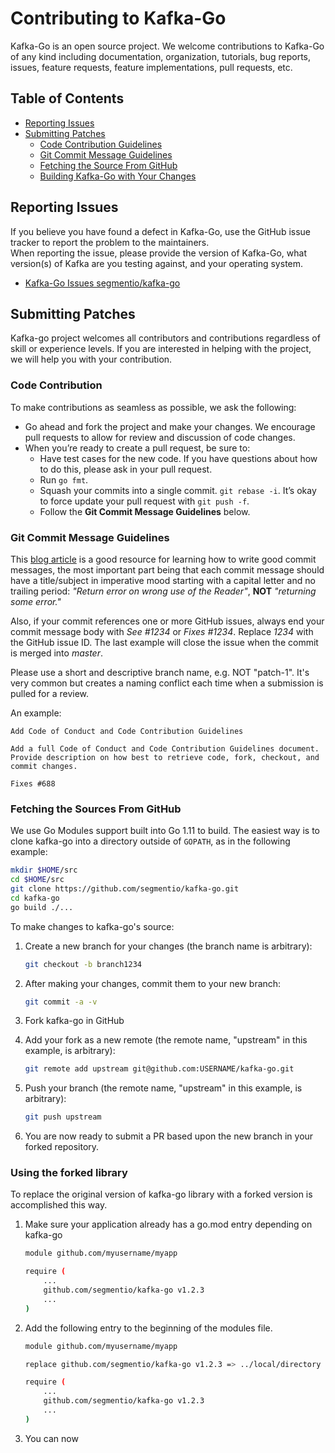 # Contributing to Kafka-Go

Kafka-Go is an open source project.  We welcome contributions to Kafka-Go of any kind including documentation,
organization, tutorials, bug reports, issues, feature requests, feature implementations, pull requests, etc.

## Table of Contents

* [Reporting Issues](#reporting-issues)
* [Submitting Patches](#submitting-patches)
  * [Code Contribution Guidelines](#code-contribution-guidelines)
  * [Git Commit Message Guidelines](#git-commit-message-guidelines)
  * [Fetching the Source From GitHub](#fetching-the-sources-from-github)
  * [Building Kafka-Go with Your Changes](#building-kakfa-go-with-your-changes)

## Reporting Issues

If you believe you have found a defect in Kafka-Go, use the GitHub issue tracker to report
the problem to the maintainers.  
When reporting the issue, please provide the version of Kafka-Go, what version(s) of Kafka 
are you testing against, and your operating system.

 - [Kafka-Go Issues segmentio/kafka-go](https://github.com/segmentio/kafka-go/issues)

## Submitting Patches

Kafka-go project welcomes all contributors and contributions regardless of skill or experience levels.  If you are
interested in helping with the project, we will help you with your contribution.

### Code Contribution

To make contributions as seamless as possible, we ask the following:

* Go ahead and fork the project and make your changes.  We encourage pull requests to allow for review and discussion of code changes.
* When you’re ready to create a pull request, be sure to:
    * Have test cases for the new code. If you have questions about how to do this, please ask in your pull request.
    * Run `go fmt`.
    * Squash your commits into a single commit. `git rebase -i`. It’s okay to force update your pull request with `git push -f`.
    * Follow the **Git Commit Message Guidelines** below.

### Git Commit Message Guidelines

This [blog article](http://chris.beams.io/posts/git-commit/) is a good resource for learning how to write good commit messages,
the most important part being that each commit message should have a title/subject in imperative mood starting with a capital letter and no trailing period:
*"Return error on wrong use of the Reader"*, **NOT** *"returning some error."*

Also, if your commit references one or more GitHub issues, always end your commit message body with *See #1234* or *Fixes #1234*.
Replace *1234* with the GitHub issue ID. The last example will close the issue when the commit is merged into *master*.

Please use a short and descriptive branch name, e.g. NOT "patch-1". It's very common but creates a naming conflict each
time when a submission is pulled for a review.

An example:

```text
Add Code of Conduct and Code Contribution Guidelines

Add a full Code of Conduct and Code Contribution Guidelines document. 
Provide description on how best to retrieve code, fork, checkout, and commit changes.

Fixes #688
```

### Fetching the Sources From GitHub

We use Go Modules support built into Go 1.11 to build.  The easiest way is to clone kafka-go into a directory outside of
`GOPATH`, as in the following example:

```bash
mkdir $HOME/src
cd $HOME/src
git clone https://github.com/segmentio/kafka-go.git
cd kafka-go
go build ./...
```

To make changes to kafka-go's source:

1. Create a new branch for your changes (the branch name is arbitrary):

    ```bash
    git checkout -b branch1234
    ```

1. After making your changes, commit them to your new branch:

    ```bash
    git commit -a -v
    ```

1. Fork kafka-go in GitHub

1. Add your fork as a new remote (the remote name, "upstream" in this example, is arbitrary):

    ```bash
    git remote add upstream git@github.com:USERNAME/kafka-go.git
    ```

1. Push your branch (the remote name, "upstream" in this example, is arbitrary):

   ```bash
   git push upstream  
   ```

1. You are now ready to submit a PR based upon the new branch in your forked repository.

### Using the forked library

To replace the original version of kafka-go library with a forked version is accomplished this way.

1. Make sure your application already has a go.mod entry depending on kafka-go

    ```bash
    module github.com/myusername/myapp

    require (
        ...
        github.com/segmentio/kafka-go v1.2.3
        ...
    )
    ```

1. Add the following entry to the beginning of the modules file.

    ```bash
    module github.com/myusername/myapp

    replace github.com/segmentio/kafka-go v1.2.3 => ../local/directory

    require (
        ...
        github.com/segmentio/kafka-go v1.2.3
        ...
    )
    ```

1. You can now
